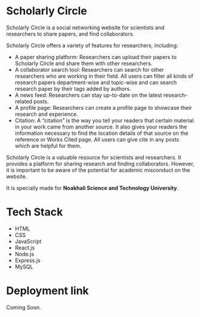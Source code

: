 # Scholarly Circle

Scholarly Circle is a social networking website for scientists and researchers to share papers, and find collaborators.

Scholarly Circle offers a variety of features for researchers, including:

<ul>
  <li>A paper sharing platform: Researchers can upload their papers to Scholarly Circle and share them with other researchers.</li>
  <li>A collaborator search tool: Researchers can search for other researchers who are working in their field. All users can filter all kinds of research papers department-wise and topic-wise and can search research paper by their tags added by authors.</li>
  <li>A news feed: Researchers can stay up-to-date on the latest research-related posts.</li>
  <li>A profile page: Researchers can create a profile page to showcase their research and experience.</li>
  <li>Citation: A “citation” is the way you tell your readers that certain material in your work came from another source. It also gives your readers the information necessary to find the
  location details of that source on the reference or Works Cited page. All users can give cite in any posts which are helpful for them.</li>
</ul>

Scholarly Circle is a valuable resource for scientists and researchers. It provides a platform for sharing research and finding collaborators. However, it is important to be aware of the potential for academic misconduct on the website.

It is specially made for <strong>Noakhali Science and Technology University</strong>.

# Tech Stack

<ul>
  <li>HTML</li>
  <li>CSS</li>
  <li>JavaScript</li>
  <li>React.js</li>
  <li>Node.js</li>
  <li>Express.js</li>
  <li>MySQL</li>
</ul>

# Deployment link

Coming Soon.
